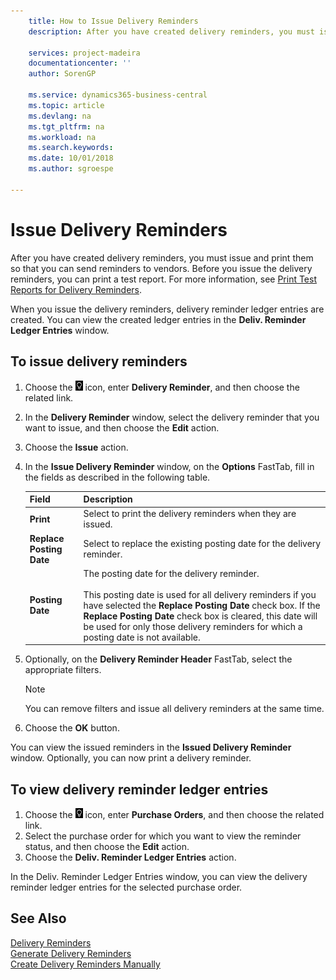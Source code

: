 ```yaml
---
    title: How to Issue Delivery Reminders
    description: After you have created delivery reminders, you must issue and print them so that you can send reminders to vendors. Before you issue the delivery reminders, you can print a test report.

    services: project-madeira 
    documentationcenter: ''
    author: SorenGP

    ms.service: dynamics365-business-central
    ms.topic: article
    ms.devlang: na
    ms.tgt_pltfrm: na
    ms.workload: na
    ms.search.keywords:
    ms.date: 10/01/2018
    ms.author: sgroespe

---
```

# Issue Delivery Reminders
After you have created delivery reminders, you must issue and print them so that you can send reminders to vendors. Before you issue the delivery reminders, you can print a test report. For more information, see [Print Test Reports for Delivery Reminders](how-to-print-test-reports-for-delivery-reminders.md).  

When you issue the delivery reminders, delivery reminder ledger entries are created. You can view the created ledger entries in the **Deliv. Reminder Ledger Entries** window.  

## To issue delivery reminders  

1.  Choose the ![Search for Page or Report](../../media/ui-search/search_small.png "Search for Page or Report icon") icon, enter **Delivery Reminder**, and then choose the related link.  
2.  In the **Delivery Reminder** window, select the delivery reminder that you want to issue, and then choose the **Edit** action.  
3.  Choose the **Issue** action.  
4.  In the **Issue Delivery Reminder** window, on the **Options** FastTab, fill in the fields as described in the following table.  

    |Field|Description|  
    |---------------------------------|---------------------------------------|  
    |**Print**|Select to print the delivery reminders when they are issued.|  
    |**Replace Posting Date**|Select to replace the existing posting date for the delivery reminder.|  
    |**Posting Date**|The posting date for the delivery reminder.<br /><br /> This posting date is used for all delivery reminders if you have selected the **Replace Posting Date** check box. If the **Replace Posting Date** check box is cleared, this date will be used for only those delivery reminders for which a posting date is not available.|  

5.  Optionally, on the **Delivery Reminder Header** FastTab, select the appropriate filters.  

    > [!NOTE]  
    >  You can remove filters and issue all delivery reminders at the same time.  

6.  Choose the **OK** button.  

You can view the issued reminders in the **Issued Delivery Reminder** window. Optionally, you can now print a delivery reminder.  

## To view delivery reminder ledger entries  

1.  Choose the ![Search for Page or Report](../../media/ui-search/search_small.png "Search for Page or Report icon") icon, enter **Purchase Orders**, and then choose the related link.  
2.  Select the purchase order for which you want to view the reminder status, and then choose the **Edit** action.  
3.  Choose the **Deliv. Reminder Ledger Entries** action.  

In the Deliv. Reminder Ledger Entries window, you can view the delivery reminder ledger entries for the selected purchase order.  

## See Also  
 [Delivery Reminders](delivery-reminders.md)   
 [Generate Delivery Reminders](how-to-generate-delivery-reminders.md)   
 [Create Delivery Reminders Manually](how-to-create-delivery-reminders-manually.md)
